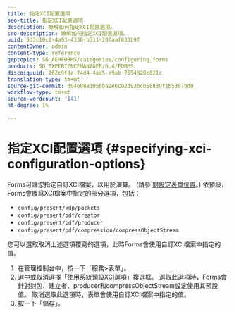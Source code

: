 ```yaml
---
title: 指定XCI配置選項
seo-title: 指定XCI配置選項
description: 瞭解如何指定XCI配置選項。
seo-description: 瞭解如何指定XCI配置選項。
uuid: 5d3c10c1-4a93-4336-b311-20faaf835b9f
contentOwner: admin
content-type: reference
geptopics: SG_AEMFORMS/categories/configuring_forms
products: SG_EXPERIENCEMANAGER/6.4/FORMS
discoiquuid: 162c9fda-f4d4-4ad5-a9ab-7554828e821c
translation-type: tm+mt
source-git-commit: d04e08e105bba2e6c92d93bcb58839f1b5307bd8
workflow-type: tm+mt
source-wordcount: '141'
ht-degree: 1%

---
```



# 指定XCI配置選項 {#specifying-xci-configuration-options}

Forms可讓您指定自訂XCI檔案，以用於演算。 (請參 [閱設定表單位置](/help/forms/using/admin-help/configuring-locations-forms.md#configuring-locations-for-forms)。) 依預設，Forms會覆寫XCI檔案中指定的部分選項，包括：

* `config/present/xdp/packets`
* `config/present/pdf/creator`
* `config/present/pdf/producer`
* `config/present/pdf/compression/compressObjectStream`

您可以選取取消上述選項覆寫的選項，此時Forms會使用自訂XCI檔案中指定的值。

1. 在管理控制台中，按一下「服務>表單」。
1. 選中或取消選擇「使用系統預設XCI選項」複選框。 選取此選項時，Forms會針對封包、建立者、producer和compressObjectStream設定使用其預設值。 取消選取此選項時，表單會使用自訂XCI檔案中指定的值。
1. 按一下「儲存」。

